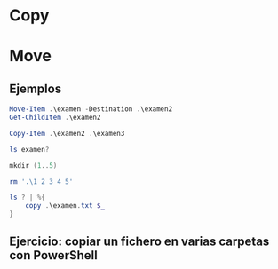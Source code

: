 # Copy
# Move

## Ejemplos
```PowerShell
Move-Item .\examen -Destination .\examen2
Get-ChildItem .\examen2

Copy-Item .\examen2 .\examen3

ls examen?

mkdir (1..5)

rm '.\1 2 3 4 5'

ls ? | %{
    copy .\examen.txt $_
}
```

## Ejercicio: copiar un fichero en varias carpetas con PowerShell
```PowerShell
```
